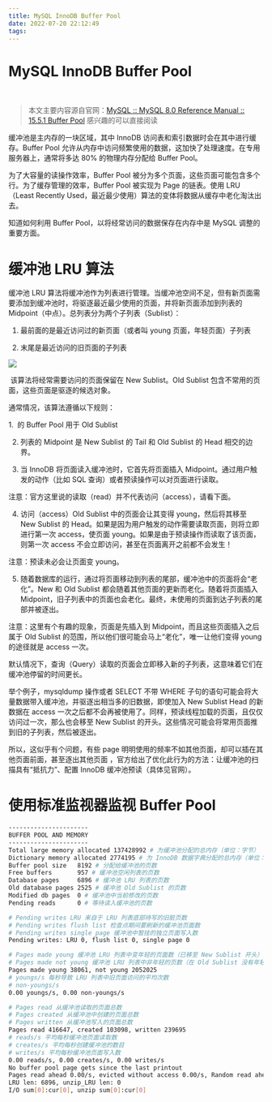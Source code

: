 ```yaml
---
title: MySQL InnoDB Buffer Pool
date: 2022-07-20 22:12:49
tags:
---
```


# MySQL InnoDB Buffer Pool
​
> 本文主要内容源自官网：[MySQL :: MySQL 8.0 Reference Manual :: 15.5.1 Buffer Pool](https://dev.mysql.com/doc/refman/8.0/en/innodb-buffer-pool.html)
> 感兴趣的可以直接阅读

​缓冲池是主内存的一块区域，其中 InnoDB 访问表和索引数据时会在其中进行缓存。Buffer Pool 允许从内存中访问频繁使用的数据，这加快了处理速度。在专用服务器上，通常将多达 80% 的物理内存分配给 Buffer Pool。

为了大容量的读操作效率，Buffer Pool 被分为多个页面，这些页面可能包含多个行。为了缓存管理的效率，Buffer Pool 被实现为 Page 的链表。使用 LRU （Least Recently Used，最近最少使用）算法的变体将数据从缓存中老化淘汰出去。


知道如何利用 Buffer Pool，以将经常访问的数据保存在内存中是 MySQL 调整的重要方面。

# 缓冲池 LRU 算法

缓冲池 LRU 算法将缓冲池作为列表进行管理。当缓冲池空间不足，但有新页面需要添加到缓冲池时，将驱逐最近最少使用的页面，并将新页面添加到列表的 Midpoint（中点）。总列表分为两个子列表（Sublist）：

1. 最前面的是最近访问过的新页面（或者叫 young 页面，年轻页面）子列表

2. 末尾是最近访问的旧页面的子列表


<img src="https://img-blog.csdnimg.cn/20210201232619278.png?x-oss-process=image/watermark,type_ZmFuZ3poZW5naGVpdGk,shadow_10,text_aHR0cHM6Ly9ibG9nLmNzZG4ubmV0L3FxXzM5MjkxOTE5,size_16,color_FFFFFF,t_70">


​
该算法将经常需要访问的页面保留在 New Sublist。Old Sublist 包含不常用的页面，这些页面是驱逐的候选对象。

通常情况，该算法遵循以下规则：

1.  的 Buffer Pool 用于 Old Sublist

2. 列表的 Midpoint 是 New Sublist 的 Tail 和 Old Sublist 的 Head 相交的边界。

3. 当 InnoDB 将页面读入缓冲池时，它首先将页面插入 Midpoint。通过用户触发的动作（比如 SQL 查询）或者预读操作可以对页面进行读取。

注意：官方这里说的读取（read）并不代表访问（access），请看下面。

4. 访问（access）Old Sublist 中的页面会让其变得 young，然后将其移至 New Sublist 的 Head。如果是因为用户触发的动作需要读取页面，则将立即进行第一次 access，使页面 young。如果是由于预读操作而读取了该页面，则第一次 access 不会立即访问，甚至在页面离开之前都不会发生！

注意：预读未必会让页面变 young。

5. 随着数据库的运行，通过将页面移动到列表的尾部，缓冲池中的页面将会“老化”。New 和 Old Sublist 都会随着其他页面的更新而老化。随着将页面插入 Midpoint，旧子列表中的页面也会老化。最终，未使用的页面到达子列表的尾部并被逐出。

注意：这里有个有趣的现象，页面是先插入到 Midpoint，而且这些页面插入之后属于 Old Sublist 的范围，所以他们很可能会马上“老化”，唯一让他们变得 young 的途径就是 access 一次。

默认情况下，查询（Query）读取的页面会立即移入新的子列表，这意味着它们在缓冲池停留的时间更长。

举个例子，mysqldump 操作或者 SELECT 不带 WHERE 子句的语句可能会将大量数据带入缓冲池，并驱逐出相当多的旧数据，即使加入 New Sublist Head 的新数据在 access 一次之后都不会再被使用了。同样，预读线程加载的页面，且仅仅访问过一次，那么也会移至 New Sublist 的开头。这些情况可能会将常用页面推到旧的子列表，然后被逐出。

所以，这似乎有个问题，有些 page 明明使用的频率不如其他页面，却可以插在其他页面前面，甚至逐出其他页面 ，官方给出了优化此行为的方法：让缓冲池的扫描具有“抵抗力”、配置 InnoDB 缓冲池预读（具体见官网）。

# 使用标准监视器监视 Buffer Pool


```bash
----------------------
BUFFER POOL AND MEMORY
----------------------
Total large memory allocated 137428992 # 为缓冲池分配的总内存（单位：字节）
Dictionary memory allocated 2774195 # 为 InnoDB 数据字典分配的总内存（单位：字节）
Buffer pool size   8192 # 分配给缓冲池的页数
Free buffers       957 # 缓冲池空闲列表的页数
Database pages     6896 # 缓冲池 LRU 列表的页数
Old database pages 2525 # 缓冲池 Old Sublist 的页数
Modified db pages  0 # 缓冲池中当前修改的页数
Pending reads      0 # 等待读入缓冲池的页数

# Pending writes LRU 来自于 LRU 列表底部待写的旧脏页数
# Pending writes flush list 检查点期间要刷新的缓冲池页面数
# Pending writes single page 缓冲池中暂挂的独立页面写入数
Pending writes: LRU 0, flush list 0, single page 0

# Pages made young 缓冲池 LRU 列表中变年轻的页面数（已移至 New Sublist 开头）
# Pages made not young 缓冲池 LRU 列表中非年轻的页数（在 Old Sublist 没有年轻的页面）
Pages made young 38061, not young 2052025
# youngs/s 每秒导致 LRU 列表中旧页面访问的平均次数
# non-youngs/s 
0.00 youngs/s, 0.00 non-youngs/s

# Pages read 从缓冲池读取的页面总数
# Pages created 从缓冲池中创建的页面总数
# Pages written 从缓冲池写入的页面总数
Pages read 416647, created 103098, written 239695
# reads/s 平均每秒缓冲池页面读取数
# creates/s 平均每秒创建缓冲池的数目
# writes/s 平均每秒缓冲池页面写入数
0.00 reads/s, 0.00 creates/s, 0.00 writes/s
No buffer pool page gets since the last printout
Pages read ahead 0.00/s, evicted without access 0.00/s, Random read ahead 0.00/s
LRU len: 6896, unzip_LRU len: 0
I/O sum[0]:cur[0], unzip sum[0]:cur[0]

```
​